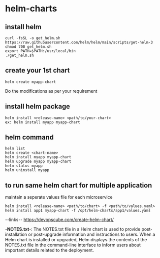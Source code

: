 # helm-charts
## install helm
```
curl -fsSL -o get_helm.sh https://raw.githubusercontent.com/helm/helm/main/scripts/get-helm-3
chmod 700 get_helm.sh
export PATH=$PATH:/usr/local/bin
./get_helm.sh
```
## create your 1st chart
```
helm create myapp-chart
```
Do the modifications as per your requirement
## install helm package
```
helm install <release-name> <path/to/your-chart>
ex: helm install myapp myapp-chart
```
## helm command
```
helm list
helm create <chart-name>
helm install myapp myapp-chart
helm upgrade myapp myapp-chart
helm status myapp
helm uninstall myapp
```
## to run same helm chart for multiple application
maintain a seperate values file for each microservice
```
helm install <release-name> <path/to/chart> -f <path/to/values.yaml>
helm install app1 myapp-chart -f /opt/helm-charts/app1/values.yaml
```

--links--
https://devopscube.com/create-helm-chart/

-**NOTES.txt**-: 
The NOTES.txt file in a Helm chart is used to provide post-installation or post-upgrade information and instructions to users. When a Helm chart is installed or upgraded, Helm displays the contents of the NOTES.txt file in the command-line interface to inform users about important details related to the deployment.
